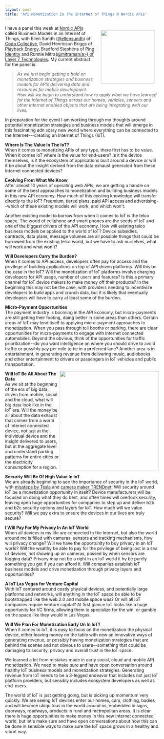 ```yaml
---
layout: post
title: 'API Monetization In The Internet of Things @ Nordic APIs'
---
```

<p><a href="http://nordicapis.com/events/stockholm-sep-2013/" target="_blank"><img style="padding: 15px;" src="https://s3.amazonaws.com/kinlane-productions/events/nordic-apis/nordic-apis-logo.png" alt="" width="175" align="right" /></a></p>
<p>I have a panel this week at <a href="http://nordicapis.com/events/stockholm-sep-2013/" target="_blank">Nordic APIs</a> called Business Models in an Internet of Things, with Ellen Sundh (<a href="https://twitter.com/ellensundh">@ellensundh</a>) of <a href="http://codacollective.com/">Coda Collective</a>, David Henricson Briggs of <a href="http://www.playbackenergy.se/">Playback Energy</a>, Bradford Stephens of <a href="https://www.pingidentity.com/">Ping Identity</a> and Ronnie Mitra(<a href="https://twitter.com/mitraman">@mitraman/a&gt;) of </a><a href="http://www.layer7tech.com/">Layer 7 Technologies</a>. My current abstract for the panel is:</p>
<blockquote><em>As we just begin getting a hold on monetization strategies and business models for APIs delivering data and resources for mobile development. How will we begin to understand how to apply what we have learned for the Internet of Things across our homes, vehicles, sensors and other Internet enabled objects that are being integrating with our lives.</em></blockquote>
<p>In preparation for the event I am working through my thoughts around potential monetization strategies and business models that will emerge in this fascinating adn scary new world where everything can be connected to the Internet---creating an Internet of Things (IoT).</p>
<p><strong>Where Is The Value In The IoT?</strong><br /> When it comes to monetizing APIs of any type, there first has to be value. When it comes IoT where is the value for end-users? Is it the device themselves, is it the ecosystem of applications built around a device or will it be about the insight derived from the data exhaust generated from these Internet connected devices?</p>
<p><strong>Evolving From What We Know</strong><br /> After almost 10 years of operating web APIs, we are getting a handle on some of the best approaches to monetization and building business models in this new API economy.  How much of this existing knowledge will transfer directly to the IoT? Freemium, tiered plans, paid API access and advertising--which of these existing models will work, and which won't.</p>
<p>Another existing model to borrow from when it comes to IoT is the telco space. The world of cellphone and smart phones are the seeds of IoT and one of the biggest drivers of the API economy. How will existing telco business models be applied to the world of IoT? Device subsidies, contracts, data plans, message volumes are all possible things that could be borrowed from the existing telco world, but we have to ask ourselves, what will work and what won't?</p>
<p><strong>Will Developers Carry the Burden?</strong><br /> When it comes to API access, developers often pay for access and the privilege of building applications on top of API driven platforms. Will this be the case in the IoT? Will the monetization of IoT platforms involve charging developers for API usage, number of users and features? Is this a primary channel for IoT device makers to make money off their products? In the beginning this may not be the case, with providers needing to incentivize developers to build apps and crunch data, but it is likely that eventually developers will have to carry at least some of the burden.</p>
<p><strong>Micro-Payment Opportunities</strong><br /> The payment industry is booming in the API Economy, but micro-payments are still getting their footing, doing better in some areas than others. Certain areas of IoT may lend itself to applying micro-payment approaches to monetization.  When you pass through toll booths or parking, there are clear opportunities for micro-payments to engage with Internet connected automobiles. Beyond the obvious, think of the opportunities for traffic prioritization--do you want intelligence on where you should drive to avoid traffic or possibly pay per mile to be in a preferred lane? Another area is in entertainment, in generating revenue from delivering music, audiobooks and other entertainment to drivers or passengers in IoT vehicles and public transportation.</p>
<p><img src="https://s3.amazonaws.com/kinlane-productions/api-evangelist/tag-cloud-internet-of-things.png" alt="" width="325" align="right" /></p>
<p><strong>Will IoT Be All About The Data</strong><br /> As we sit at the beginning of the era of big data, driven from mobile, social and the cloud, what will big data look like in the IoT era. Will the money be all about the data exhaust that comes from a world of Internet connected device, not just at the individual device and the insight delivered to users, but at the aggregate level and understand parking patterns for entire cities or the electricity consumption for a region.</p>
<p><strong>Security Will Be Of High Value In IoT</strong><br /> We are already beginning to see the importance of security in the IoT world, with <a href="http://apievangelist.com/2013/09/13/the-perils-of-api-transport-over-the-public-internet/">missteps by Tesla</a> and <a href="http://apievangelist.com/2013/09/05/building-internet-of-things-products-you-better-secure-it-says-the-ftc/">camera maker <span>TRENDnet</span></a>. Will security around IoT be a monetization opportunity in itself?  Device manufacturers will be focused on doing what they do best, and often times will overlook security, leaving open huge opportunities for companies to step up and deliver b2b and b2c security options and layers for IoT. How much will we value security? Will we pay extra to ensure the devices in our lives are truly secure?</p>
<p><strong>I Will Pay For My Privacy In An IoT World</strong><br /> When all devices in my life are connected to the Internet, but also the world around me is filled with cameras, sensors and tracking mechanisms, how will privacy change? Will we have the opportunity to buy privacy in an IoT world? Will the wealthy be able to pay for the privilege of being lost in a sea of devices, not showing up on cameras, passed by when sensors are logging data? Privacy may not be a right in an IoT world it by be purely something you get if you can afford it. Will companies establish IoT business models and drive monetization through privacy layers and opportunities?</p>
<p><strong>A IoT Las Vegas for Venture Capital</strong><br /> With IoT centered around costly physical devices, and potentially large platforms and networks, will anything in the IoT space be able to be bootstrapped like the web 2.0 and mobile space was? Or will all IoT companies require venture capital? At first glance IoT looks like a huge opportunity for VC firms, allowing them to specialize for the win, or gamble on the space like they would in Las Vegas.</p>
<p><strong>Will We Plan For Monetization Early On In IoT?</strong><br /> When it comes to IoT, it is easy to focus on the monetization the physical device, either leaving money on the table with new an innovative ways of generating revenue, or possibly having monetization strategies that are behind the scenes and not obvious to users--something that could be damaging to security, privacy and overall trust in the IoT space.</p>
<p>We learned a lot from mistakes made in early social, cloud and mobile API monetization. We need to make sure and have open conversation around healthy IoT business models and monetization strategies. Generating revenue from IoT needs to be a 3-legged endeavor that includes not just IoT platform providers, but sensibly includes ecosystem developers as well as end-users.</p>
<p>The world of IoT is just getting going, but is picking up momentum very quickly. We are seeing IoT devices enter our homes, cars, clothing, bodies and will become ubiquitous in the world around us, embedded in signs, doorways, roadways, products in rural and metropolitan areas.  It is clear there is huge opportunities to make money in this new Internet connected world, but let's make sure and have open conversations about how this can be done in sensible ways to make sure the IoT space grows in a healthy and vibrat way.</p>